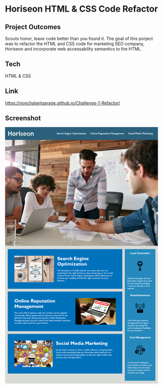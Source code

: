 # Horiseon HTML & CSS Code Refactor

## Project Outcomes
Scouts honor, leave code better than you found it. The goal of this porject was to refactor the HTML and CSS code for marketing SEO company, Horiseon and incorporate web accessability semantics to the HTML.

## Tech
HTML & CSS

## Link
https://nonchalantgarage.github.io/Challenge-1-Refactor/

## Screenshot
![Alt text](/assets/images/mock.png "Mock")
